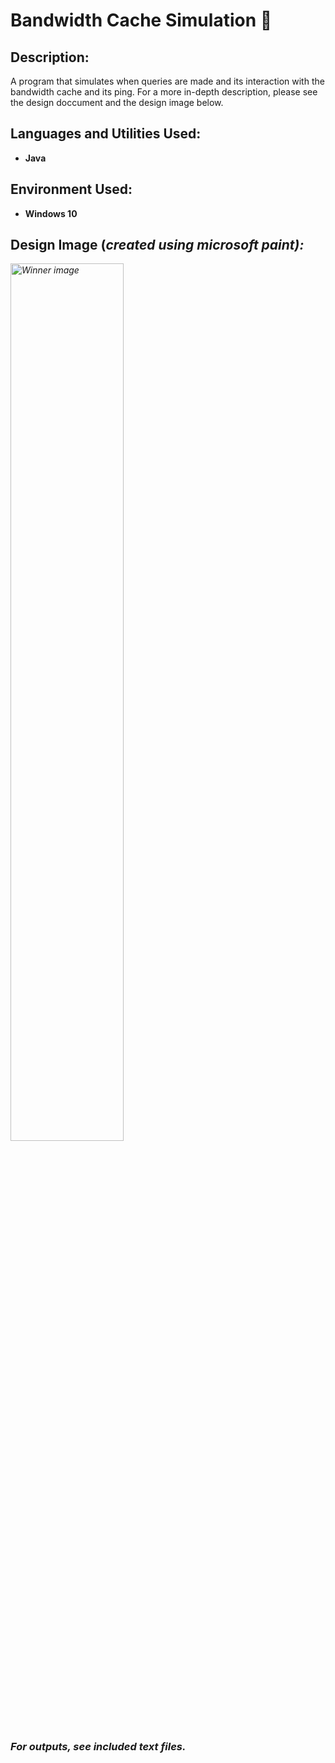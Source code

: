 <h1> Bandwidth Cache Simulation 📶</h1>

<h2>Description:</h2>
A program that simulates when queries are made and its interaction with the bandwidth cache and its ping. For a more in-depth description, please see the design doccument and the design image below.
<br />

<h2>Languages and Utilities Used:</h2>

- <b>Java</b> 

<h2>Environment Used:</h2>

- <b>Windows 10</b>

<h2> Design Image (<i>created using microsoft paint<i>): </h2>

<img src="https://i.imgur.com/fURv4K7.png" height="60%" width="60%" alt="Winner image"/>



<h3> <i> For outputs, see included text files.<i> </h3>


